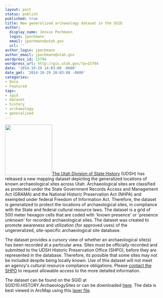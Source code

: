 ```yaml
---
layout: post
status: publish
published: true
title: New generalized archaeology dataset in the SGID
author:
  display_name: Jessie Pechmann
  login: jpechmann
  email: jpechmann@utah.gov
  url: ''
author_login: jpechmann
author_email: jpechmann@utah.gov
wordpress_id: 15794
wordpress_url: http://gis.utah.gov/?p=15794
date: '2014-10-29 14:03:08 -0600'
date_gmt: '2014-10-29 20:03:08 -0600'
categories:
- Data
- Featured
tags:
- sgid
- dataset
- history
- archaeology
- generalized
---
```

<p><a href="{{ "/downloads/ArchGeneralized.png" | prepend: site.baseurl }}"><img src="{{ "/images/ArchGeneralized.png" | prepend: site.baseurl }}" alt="" title="ArchGeneralized" width="155" height="167" class="inline-text-left" /></a><a href="http://heritage.utah.gov/history">The Utah Division of State History</a> (UDSH) has released a new mapping dataset depicting the generalized locations of known archaeological sites across Utah. Archaeological sites are classified as protected under the State Government Records Access and Management Act (GRAMA) and the National Historic Preservation Act (NHPA) and exempted under federal Freedom of Information Act. Therefore, the dataset is generalized to protect the locations of archaeological sites, in compliance with the State and federal cultural resource laws. The dataset is a grid of 500 meter hexagon cells that are coded with 'known presence' or 'presence unknown' for recorded archaeological sites. The dataset was created to promote awareness and utilization (for approved uses) of the ungeneralized, site-specific archaeological site database. </p>
<p>The dataset provides a cursory view of whether an archaeological site(s) has been recorded at a particular area. Sites must be officially recorded and submitted to the UDSH Historic Preservation Office (SHPO), before they are represented in the database. Therefore, its possible that some sites may not be included despite being locally known. Use of this dataset will not meet an agency's cultural resource compliance obligations. Please <a href="http://heritage.utah.gov/history/antiquities">contact the SHPO</a> to request allowable access to the more detailed information.</p>
<p>The dataset can be found on the SGID at SGID10.HISTORY.ArchaeologySites or can be downloaded <a href="{{ "/data/history/" | prepend: site.baseurl }}">here</a>. The data is best viewed in ArcMap using this <a href="{{ "/downloads/SGID10.HISTORY.ArchaeologySites.zip" | prepend: site.baseurl }}">layer file</a>.   </p>
